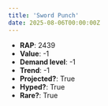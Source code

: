 ```yaml
---
title: 'Sword Punch'
date: 2025-08-06T00:00:00Z
---
```

- **RAP**: 2439
- **Value**: -1
- **Demand level**: -1
- **Trend**: -1
- **Projected?**: True
- **Hyped?**: True
- **Rare?**: True
